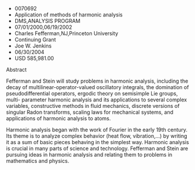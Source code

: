 
* 0070692
* Application of methods of harmonic analysis
* DMS,ANALYSIS PROGRAM
* 07/01/2000,06/19/2002
* Charles Fefferman,NJ,Princeton University
* Continuing Grant
* Joe W. Jenkins
* 06/30/2004
* USD 585,981.00

Abstract





Fefferman and Stein will study problems in harmonic analysis, including the
decay of multilinear-operator-valued oscillatory integrals, the domination of
pseudodifferential operators, ergodic theory on semisimple Lie groups, multi-
parameter harmonic analysis and its applications to several complex variables,
constructive methods in fluid mechanics, discrete versions of singular Radon
transforms, scaling laws for mechanical systems, and applications of harmonic
analysis to atoms.

Harmonic analysis began with the work of Fourier in the early 19th century. Its
theme is to analyze complex behavior (heat flow, vibration,...) by writing it as
a sum of basic pieces behaving in the simplest way. Harmonic analysis is crucial
in many parts of science and technology. Fefferman and Stein are pursuing ideas
in harmonic analysis and relating them to problems in mathematics and physics.


